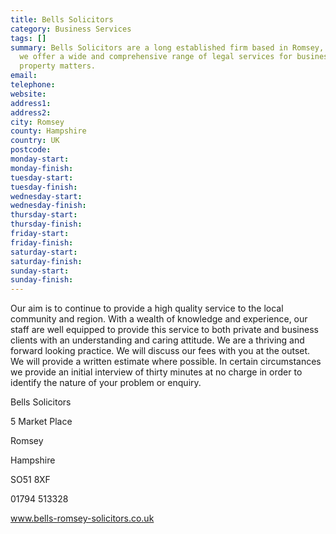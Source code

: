 ```yaml
---
title: Bells Solicitors
category: Business Services
tags: []
summary: Bells Solicitors are a long established firm based in Romsey, Hampshire and
  we offer a wide and comprehensive range of legal services for business, family and
  property matters.
email: 
telephone: 
website: 
address1: 
address2: 
city: Romsey
county: Hampshire
country: UK
postcode: 
monday-start: 
monday-finish: 
tuesday-start: 
tuesday-finish: 
wednesday-start: 
wednesday-finish: 
thursday-start: 
thursday-finish: 
friday-start: 
friday-finish: 
saturday-start: 
saturday-finish: 
sunday-start: 
sunday-finish: 
---
```

Our aim is to continue to provide a high quality service to the local community and region. With a wealth of knowledge and experience, our staff are well equipped to provide this service to both private and business clients with an understanding and caring attitude. We are a thriving and forward looking practice. We will discuss our fees with you at the outset. We will provide a written estimate where possible. In certain circumstances we provide an initial interview of thirty minutes at no charge in order to identify the nature of your problem or enquiry.

Bells Solicitors

5 Market Place

Romsey

Hampshire

SO51 8XF

01794 513328

www.bells-romsey-solicitors.co.uk

